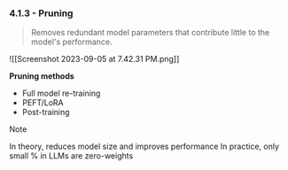 ### 4.1.3 - Pruning

> Removes redundant model parameters that contribute little to the model's performance.

![[Screenshot 2023-09-05 at 7.42.31 PM.png]]

__Pruning methods__
- Full model re-training
- PEFT/LoRA
- Post-training

>[!note]
>In theory, reduces model size and improves performance
>In practice, only small % in LLMs are zero-weights
